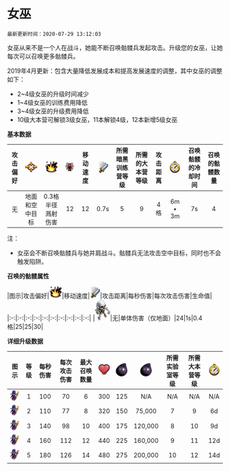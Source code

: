 # 女巫

`最新更新时间：2020-07-29 13:12:03`

女巫从来不是一个人在战斗，她能不断召唤骷髅兵发起攻击。升级您的女巫，让她每次可以召唤更多骷髅兵。

2019年4月更新：包含大量降低发展成本和提高发展速度的调整，其中女巫的调整如下：
- 2~4级女巫的升级时间减少
- 1~4级女巫的训练费用降低
- 3~4级女巫的升级费用降低
- 10级大本营可解锁3级女巫，11本解锁4级，12本新增5级女巫


**基本数据**

|攻击偏好|![目标](/wiki/Other/Target.png "目标")|![攻击类型](/wiki/Other/AttackType.png "攻击类型")|![人口](/wiki/Other/Troops.png "人口")|移动速度|![攻击速度](/wiki/Other/Attack.png "攻击速度")|所需暗黑训练营等级|所需的大本营等级|攻击距离|![训练时间](/wiki/Other/Clock.png "训练时间")|召唤骷髅的冷却时间|召唤的骷髅数量|
|:-:|:-:|:-:|:-:|:-:|:-:|:-:|:-:|:-:|:-:|:-:|:-:|
|无|地面和空中目标|0.3格半径溅射伤害|12|12|0.7s|5|9|4格|6m • 3m|7s|4|

注：
- 女巫会不断召唤骷髅兵与她并肩战斗。骷髅兵无法攻击空中目标，同时也不会触发陷阱。


**召唤的骷髅属性**

|图示|攻击偏好|![攻击类型](/wiki/Other/AttackType.png "攻击类型")|移动速度|![攻击速度](/wiki/Other/Attack.png "攻击速度")|攻击距离|每秒伤害|每次攻击伤害|生命值|
|:-:|:-:|:-:|:-:|:-:|:-:|:-:|:-:|:-:|:-:|
|![Skeleton](/wiki/Troops/HomeVillage/Witch/Skeleton.png)|无|单体伤害（仅地面）|24|1s|0.4格|25|25|30|



**详细升级数据**

|图示|等级|每秒伤害|每次攻击伤害|最大召唤数量|![生命值](/wiki/Other/Heart.png "生命值")|![建造所需资源](/wiki/Other/Dark_Elixir.png "建造所需资源")|![升级所需资源](/wiki/Other/Dark_Elixir.png "升级所需资源")|所需实验室等级|所需大本营等级|![升级所需时间](/wiki/Other/Clock.png "升级所需时间")|
|:-:|:-:|:-:|:-:|:-:|:-:|:-:|:-:|:-:|:-:|:-:|
|![Witch](/wiki/Troops/HomeVillage/Witch/Lv1-2.png)|1|100|70	|6	|300|125|N/A	|N/A|N/A|	N/A|
|![Witch](/wiki/Troops/HomeVillage/Witch/Lv1-2.png)|2|110|77	|8	|320|150|75,000	|7	|9	|6d|
|![Witch](/wiki/Troops/HomeVillage/Witch/Lv3-4.png)|3|140|98	|10	|400|175|120,000|8	|10	|9d|
|![Witch](/wiki/Troops/HomeVillage/Witch/Lv3-4.png)|4|160|112|	12	|440|225|160,000|9	|11	|12d|
|![Witch](/wiki/Troops/HomeVillage/Witch/Lv5.png)|5|180|126|	14	|480|275|200,000|10	|12	|14d|

